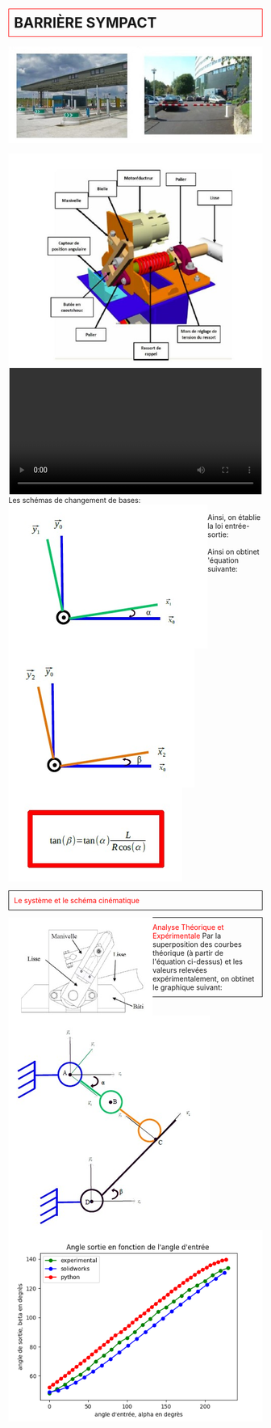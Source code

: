 <html>
 <head>
    <meta charset="utf-8"/>
    <link href="style.css" rel="stylesheet" type="text/css"/>
 </head>
 <body>
  <h1 id="h1" style="border: 1px solid red; padding: 10px;"><b>BARRIÈRE SYMPACT</b></h1>
  <center><img src="im/1.jpg" /></center>
  <br>
  <center><img src="im/2.jpg"  />
  <br>
  <video src="im/1.mp4" width="500" controls/>




  <p id="para2" style="border: 1px solid black; padding: 1000px;"> <font style="color:red">Le système et le schéma cinématique</font>
  <br>
  <center>  <img src="im/3.jpg" style="float:left;" /><img src="im/4.jpg" style="float:left;" /></center>
  </p>
  <p id="para3" style="border: 1px solid black; padding: 10px;"><cnter> <font style="color:red">La loi entrée-sortie</font></center>
  Les schémas de changement de bases:
  <br><center >  <img src="im/5.jpg" style="float:left;" /><img src="im/6.jpg" style="float:left;" /></center>
  <br>
  Ainsi, on établie la loi entrée-sortie: 
  <br> <center><img scr="im/7.jpg"  /> </center>
  Ainsi on obtinet 'équation suivante: 
  <br><img src="im/8.jpg"    />  
  </p>
   <p id="para3" style="border: 1px solid black; padding: 10px;"> <font style="color:red">Le système et le schéma cinématique</font>
  <br>
  <center >  <img src="im/3.jpg" style="float:left;" /><img src="im/4.jpg" style="float:left;" /></center>
  </p>
  <p id="para3" style="border: 1px solid black; padding: 10px;"><cnter> <font style="color:red">Analyse Théorique et Expérimentale </font></center>
  Par la superposition des courbes théorique (à partir de l'équation ci-dessus) et les valeurs relevées expérimentalement, on obtinet le graphique suivant:
  <center><img src="im/Figure_1 (1).png"  />
 
  </p>
